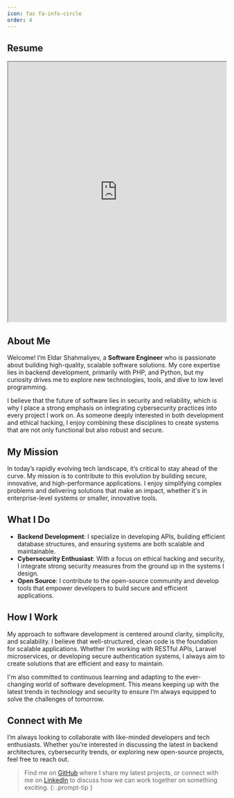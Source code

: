```yaml
---
icon: fas fa-info-circle
order: 4
---
```


## Resume

<iframe 
  src="https://drive.google.com/file/d/1ExJcI07aX-zByutxzseaI-KI_HbLnUnI/preview" 
  width="100%" 
  height="600"></iframe>

## About Me

Welcome! I’m Eldar Shahmaliyev, a **Software Engineer** who is passionate about building high-quality, scalable 
software solutions. My core expertise lies in backend development, primarily with PHP, and Python, but my 
curiosity drives me to explore new technologies, tools, and dive to low level programming.

I believe that the future of software lies in security and reliability, which is why I place a strong emphasis on 
integrating cybersecurity practices into every project I work on. As someone deeply interested in both development 
and ethical hacking, I enjoy combining these disciplines to create systems that are not only functional but also 
robust and secure.

## My Mission

In today’s rapidly evolving tech landscape, it’s critical to stay ahead of the curve. My mission is to contribute 
to this evolution by building secure, innovative, and high-performance applications. I enjoy simplifying complex 
problems and delivering solutions that make an impact, whether it's in enterprise-level systems or smaller, 
innovative tools.

## What I Do

- **Backend Development**: I specialize in developing APIs, building efficient database structures, and ensuring 
  systems are both scalable and maintainable.
- **Cybersecurity Enthusiast**: With a focus on ethical hacking and security, I integrate strong security measures from 
  the ground up in the systems I design.
- **Open Source**: I contribute to the open-source community and develop tools that empower developers to build 
  secure and efficient applications.

## How I Work

My approach to software development is centered around clarity, simplicity, and scalability. I believe that 
well-structured, clean code is the foundation for scalable applications. Whether I’m working with RESTful APIs, 
Laravel microservices, or developing secure authentication systems, I always aim to create solutions that are 
efficient and easy to maintain.

I'm also committed to continuous learning and adapting to the ever-changing world of software development. This 
means keeping up with the latest trends in technology and security to ensure I’m always equipped to solve the 
challenges of tomorrow.

## Connect with Me

I’m always looking to collaborate with like-minded developers and tech enthusiasts. Whether you’re interested in 
discussing the latest in backend architectures, cybersecurity trends, or exploring new open-source projects, feel 
free to reach out.

> Find me on <a href="https://github.com/shahmal1yev">GitHub</a> where I share my latest projects, or connect with 
> me on <a href="https://linkedin.com/in/shahmal1yev" target="_blank">LinkedIn</a> to discuss how we can work 
> together on something exciting.
{: .prompt-tip }